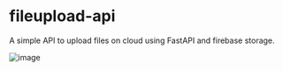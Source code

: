 # fileupload-api
A simple API to upload files on cloud using FastAPI and firebase storage.

![image](https://user-images.githubusercontent.com/128671201/227213973-9d0a1e3f-794a-4b6b-98a8-33e0b7a09058.png)
